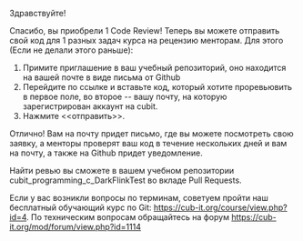 Здравствуйте!

Спасибо, вы приобрели 1 Сode Review! Теперь вы можете отправить свой код для 1 разных задач курса на рецензию менторам.
Для этого (Если не делали этого раньше): 
1. Примите приглашение в ваш учебный репозиторий, оно находится на вашей почте в виде письма от Github
2. Перейдите по ссылке и вставьте код, который хотите проревьювить в первое поле, во второе -- вашу почту, на которую зарегистрирован аккаунт на cubit.
3. Нажмите <<отправить>>.

Отлично! Вам на почту придет письмо, где вы можете посмотреть свою заявку, а менторы проверят ваш код в течение нескольких дней и вам на почту, а также на Github придет уведомление.

Найти ревью вы сможете в вашем учебном репозитории cubit_programming_c_DarkFlinkTest во вкладе Pull Requests.

Если у вас возникли вопросы по терминам, советуем пройти наш бесплатный обучающий курс по Git: https://cub-it.org/course/view.php?id=4.
 По техническим вопросам обращайтесь на форум https://cub-it.org/mod/forum/view.php?id=1114
